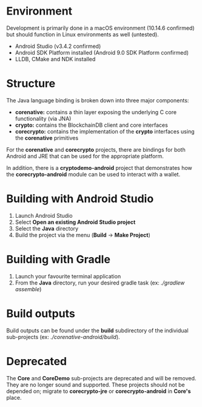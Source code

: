 # Environment

Development is primarily done in a macOS environment (10.14.6 confirmed) but should function in Linux environments as well (untested).

  * Android Studio (v3.4.2 confirmed)
  * Android SDK Platform installed (Android 9.0 SDK Platform confirmed)
  * LLDB, CMake and NDK installed

# Structure

The Java language binding is broken down into three major components:
* **corenative:** contains a thin layer exposing the underlying C core functionality (via JNA)
* **crypto:** contains the BlockchainDB client and core interfaces
* **corecrypto:** contains the implementation of the **crypto** interfaces using the **corenative** primitives

For the **corenative** and **corecrypto** projects, there are bindings for both Android and JRE that can be used for the appropriate platform.

In addition, there is a **cryptodemo-android** project that demonstrates how the **corecrypto-android** module can be used to interact with a wallet.

# Building with Android Studio

1. Launch Android Studio
2. Select **Open an existing Android Studio project**
3. Select the **Java** directory
4. Build the project via the menu (**Build** -> **Make Project**)

# Building with Gradle

1. Launch your favourite terminal application
2. From the **Java** directory, run your desired gradle task (ex: *./gradlew assemble*)

# Build outputs

Build outputs can be found under the **build** subdirectory of the individual sub-projects (ex: *./corenative-android/build*).

# Deprecated

The **Core** and **CoreDemo** sub-projects are deprecated and will be removed. They are no longer sound and supported. These projects should not be depended on; migrate to **corecrypto-jre** or **corecrypto-android** in **Core's** place.
